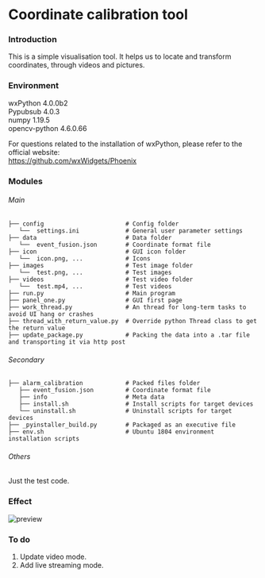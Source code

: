 # Coordinate calibration tool

### Introduction
This is a simple visualisation tool. It helps us to locate and transform coordinates, through videos and pictures.

### Environment
wxPython 4.0.0b2  
Pypubsub 4.0.3  
numpy 1.19.5  
opencv-python 4.6.0.66  

For questions related to the installation of wxPython, please refer to the official website:  
<https://github.com/wxWidgets/Phoenix>

### Modules
###### Main
```
├── config                       # Config folder
   └──  settings.ini             # General user parameter settings
├── data                         # Data folder
   └──  event_fusion.json        # Coordinate format file
├── icon                         # GUI icon folder
   └──  icon.png, ...            # Icons
├── images                       # Test image folder
   └──  test.png, ...            # Test images
├── videos                       # Test video folder
   └──  test.mp4, ...            # Test videos
├── run.py                       # Main program
├── panel_one.py                 # GUI first page
├── work_thread.py               # An thread for long-term tasks to avoid UI hang or crashes
├── thread_with_return_value.py  # Override python Thread class to get the return value
├── update_package.py            # Packing the data into a .tar file and transporting it via http post
```

###### Secondary
```
├── alarm_calibration            # Packed files folder
   ├── event_fusion.json         # Coordinate format file
   ├── info                      # Meta data
   ├── install.sh                # Install scripts for target devices
   └── uninstall.sh              # Uninstall scripts for target devices
├── _pyinstaller_build.py        # Packaged as an executive file
├── env.sh                       # Ubuntu 1804 environment installation scripts
```

###### Others
Just the test code.

### Effect
![preview]([https://github.com/opababy/transfer_tool/github_data/preview.gif](https://github.com/opababy/transfer_tool/blob/main/github_data/preview.gif) "preview")

### To do
1. Update video mode.
2. Add live streaming mode.
